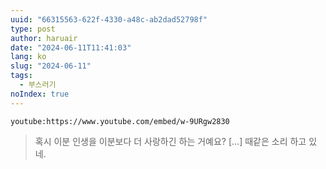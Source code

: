 ```yaml
---
uuid: "66315563-622f-4330-a48c-ab2dad52798f"
type: post
author: haruair
date: "2024-06-11T11:41:03"
lang: ko
slug: "2024-06-11"
tags:
  - 부스러기
noIndex: true
---
```


`youtube:https://www.youtube.com/embed/w-9URgw2830`

> 혹시 이분 인생을 이분보다 더 사랑하긴 하는 거예요? \[...\] 때같은 소리 하고
> 있네.

